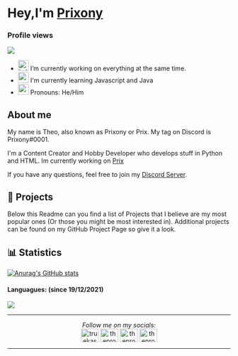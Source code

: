 # Hey,I'm [Prixony](https://github.com/Prixony)

### Profile views
![](https://komarev.com/ghpvc/?username=Prixony&color=blueviolet)

- <img src="https://image.winudf.com/v2/image/bGVhcm4ua2FsaWxpbnV4LnR1dG9yaWFsX2ljb25fMTUyNjAxODIwMV8wMDE/icon.png?w=&fakeurl=1" alt="kali_linux" width="24"/> I’m currently working on everything at the same time.
- <img src="https://upload.wikimedia.org/wikipedia/commons/thumb/9/99/Unofficial_JavaScript_logo_2.svg/1024px-Unofficial_JavaScript_logo_2.svg.png" alt="python" width="24"/> I'm currently learning Javascript and Java
- <img src="https://cdn.emojidex.com/emoji/seal/Pepe.png?1496036151" alt="pepe" width="24"/> Pronouns: He/Him

## About me
My name is Theo, also known as Prixony or Prix. My tag on Discord is Prixony#0001.

I'm a Content Creator and Hobby Developer who develops stuff in Python and HTML. Im currently working on [Prix](https://github.com/Prixony/Prix-Bot)

If you have any questions, feel free to join my [Discord Server](https://discord.gg/25XkatTBut).


## 📁 Projects
Below this Readme can you find a list of Projects that I believe are my most popular ones (Or those you might be most interested in).
Additional projects can be found on my GitHub Project Page so give it a look.
## :bar_chart: Statistics
[![Anurag's GitHub stats](https://github-readme-stats.vercel.app/api?username=prixony)](https://github.com/anuraghazra/github-readme-stats)
#### Languagues: (since 19/12/2021)
<a href="https://wakatime.com"><img src="https://wakatime.com/share/@64e6c37d-7337-477f-b193-9a32e0411f5a/dd12948c-8a05-4e20-9a5a-d7c84010c44b.png" /></a>

-----

<div align="center">
    <i>Follow me on my socials:</i><br>
    <a href="https://twitter.com/prixony" target="blank"><img align="center" src="https://raw.githubusercontent.com/rahuldkjain/github-profile-readme-generator/master/src/images/icons/Social/twitter.svg" alt="truekaskus" height="30" width="40" /></a>
<a href="https://discord.gg/25XkatTBut" target="blank"><img align="center" src="https://raw.githubusercontent.com/rahuldkjain/github-profile-readme-generator/master/src/images/icons/Social/discord.svg" alt="theprogrammers" height="30" width="40" /></a>
  <a href="https://www.youtube.com/channel/UCzflEY5V5Ta03mnPXnwXf2Q" target="blank"><img align="center" src="https://raw.githubusercontent.com/rahuldkjain/github-profile-readme-generator/master/src/images/icons/Social/youtube.svg" alt="theprogrammers" height="30" width="40" /></a>
  <a href="https://www.youtube.com/channel/UCzflEY5V5Ta03mnPXnwXf2Q" target="blank"><img align="center" src="https://raw.githubusercontent.com/rahuldkjain/github-profile-readme-generator/master/src/images/icons/Social/twitch.svg" alt="theprogrammers" height="30" width="40" /></a>
</div>

-----

